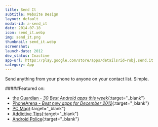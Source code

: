 ```yaml
---
title: Send It
subtitle: Website Design
layout: default
modal-id: a-send_it
date: 2014-07-18
icon: send_it.webp
img: send_it.png
thumbnail: send_it.webp
screenshot:
launch-date: 2012
dev_status: Inactive
app-url: https://play.google.com/store/apps/details?id=robj.send.it
category: App
---
```

Send anything from your phone to anyone on your contact list.  Simple.

#####Featured on:

* [the Guardian - _30 Best Android apps this week_](http://www.guardian.co.uk/technology/appsblog/2012/dec/14/best-android-apps-gta-snowman-viddy){:target="_blank"}
* [PhoneArena - _Best new apps for December 2012_](http://www.phonearena.com/news/Best-new-Android-iPhone-and-iPad-apps-for-December-2012_id38131/comments){:target="_blank"}
* [PC Mag](http://www.pcmag.com/g00/article2/0,2817,2415291,00.asp){:target="_blank"}
* [Addictive Tips](http://www.addictivetips.com/android/share-any-file-through-google-drive-sms-using-send-it-for-android/){:target="_blank"}
* [Android Police](http://www.androidpolice.com/2012/12/10/new-app-sendit-makes-it-easy-to-share-files-with-any-platform-over-sms/){:target="_blank"}
